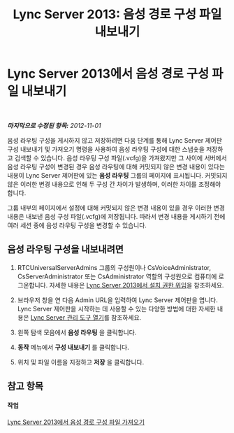﻿---
title: 'Lync Server 2013: 음성 경로 구성 파일 내보내기'
TOCTitle: 음성 경로 구성 파일 내보내기
ms:assetid: 02ce922d-9ca8-4513-b09f-9de51f5c5bdc
ms:mtpsurl: https://technet.microsoft.com/ko-kr/library/Gg398081(v=OCS.15)
ms:contentKeyID: 49302632
ms.date: 08/10/2015
mtps_version: v=OCS.15
ms.translationtype: HT
---

# Lync Server 2013에서 음성 경로 구성 파일 내보내기

 

_**마지막으로 수정된 항목:** 2012-11-01_

음성 라우팅 구성을 게시하지 않고 저장하려면 다음 단계를 통해 Lync Server 제어판 구성 내보내기 및 가져오기 명령을 사용하여 음성 라우팅 구성에 대한 스냅숏을 저장하고 검색할 수 있습니다. 음성 라우팅 구성 파일(.vcfg)을 가져왔지만 그 사이에 서버에서 음성 라우팅 구성이 변경된 경우 음성 라우팅에 대해 커밋되지 않은 변경 내용이 있다는 내용이 Lync Server 제어판에 있는 **음성 라우팅** 그룹의 페이지에 표시됩니다. 커밋되지 않은 이러한 변경 내용으로 인해 두 구성 간 차이가 발생하며, 이러한 차이를 조정해야 합니다.

그룹 내부의 페이지에서 설정에 대해 커밋되지 않은 변경 내용이 있을 경우 이러한 변경 내용은 내보낸 음성 구성 파일(.vcfg)에 저장됩니다. 따라서 변경 내용을 게시하기 전에 여러 세션 중에 음성 라우팅 구성을 변경할 수 있습니다.

## 음성 라우팅 구성을 내보내려면

1.  RTCUniversalServerAdmins 그룹의 구성원이나 CsVoiceAdministrator, CsServerAdministrator 또는 CsAdministrator 역할의 구성원으로 컴퓨터에 로그온합니다. 자세한 내용은 [Lync Server 2013에서 설치 권한 위임](lync-server-2013-delegate-setup-permissions.md)을 참조하세요.

2.  브라우저 창을 연 다음 Admin URL을 입력하여 Lync Server 제어판을 엽니다. Lync Server 제어판을 시작하는 데 사용할 수 있는 다양한 방법에 대한 자세한 내용은 [Lync Server 관리 도구 열기](lync-server-2013-open-lync-server-administrative-tools.md)를 참조하세요.

3.  왼쪽 탐색 모음에서 **음성 라우팅** 을 클릭합니다.

4.  **동작** 메뉴에서 **구성 내보내기** 를 클릭합니다.

5.  위치 및 파일 이름을 지정하고 **저장** 을 클릭합니다.

## 참고 항목

#### 작업

[Lync Server 2013에서 음성 경로 구성 파일 가져오기](lync-server-2013-import-a-voice-route-configuration-file.md)

